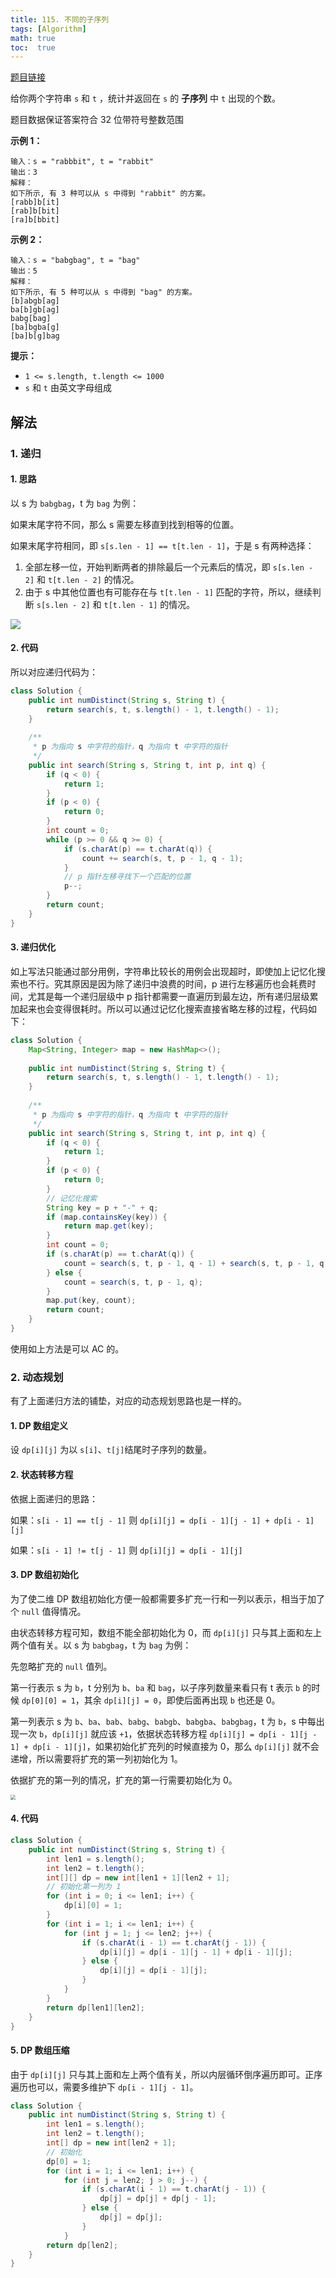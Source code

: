 ```yaml
---
title: 115. 不同的子序列
tags: [Algorithm]
math: true
toc:  true
---
```


[题目链接](https://leetcode.cn/problems/distinct-subsequences/)

给你两个字符串 `s` 和 `t` ，统计并返回在 `s` 的 **子序列** 中 `t` 出现的个数。

题目数据保证答案符合 32 位带符号整数范围 

**示例 1：**

```
输入：s = "rabbbit", t = "rabbit"
输出：3
解释：
如下所示, 有 3 种可以从 s 中得到 "rabbit" 的方案。
[rabb]b[it]
[rab]b[bit]
[ra]b[bbit]
```

**示例 2：**

```
输入：s = "babgbag", t = "bag"
输出：5
解释：
如下所示, 有 5 种可以从 s 中得到 "bag" 的方案。 
[b]abgb[ag]
ba[b]gb[ag]
babg[bag]
[ba]bgba[g]
[ba]b[g]bag
```

**提示：**

- `1 <= s.length, t.length <= 1000`
- `s` 和 `t` 由英文字母组成

## 解法

### 1. 递归

#### 1. 思路

以 s 为 `babgbag`，t 为 `bag` 为例：

如果末尾字符不同，那么 s 需要左移直到找到相等的位置。

如果末尾字符相同，即 `s[s.len - 1] == t[t.len - 1]`，于是 s 有两种选择：

1. 全部左移一位，开始判断两者的排除最后一个元素后的情况，即 `s[s.len - 2]` 和 `t[t.len - 2]` 的情况。
2. 由于 s 中其他位置也有可能存在与 `t[t.len - 1]` 匹配的字符，所以，继续判断  `s[s.len - 2]` 和 `t[t.len - 1]` 的情况。

![](https://raw.githubusercontent.com/Traserve/traserve.github.io/main/_posts/algorithm/images/115-1.png)

#### 2. 代码

所以对应递归代码为：

```java
class Solution {
    public int numDistinct(String s, String t) {
        return search(s, t, s.length() - 1, t.length() - 1);
    }
    
    /**
     * p 为指向 s 中字符的指针，q 为指向 t 中字符的指针
     */
    public int search(String s, String t, int p, int q) {
        if (q < 0) {
            return 1;
        }
        if (p < 0) {
            return 0;
        }
        int count = 0;
        while (p >= 0 && q >= 0) {
            if (s.charAt(p) == t.charAt(q)) {
                count += search(s, t, p - 1, q - 1);
            }
            // p 指针左移寻找下一个匹配的位置
            p--;
        }
        return count;
    }
}
```

#### 3. 递归优化

如上写法只能通过部分用例，字符串比较长的用例会出现超时，即使加上记忆化搜索也不行。究其原因是因为除了递归中浪费的时间，p 进行左移遍历也会耗费时间，尤其是每一个递归层级中 p 指针都需要一直遍历到最左边，所有递归层级累加起来也会变得很耗时。所以可以通过记忆化搜索直接省略左移的过程，代码如下：

```java
class Solution {
    Map<String, Integer> map = new HashMap<>();
    
    public int numDistinct(String s, String t) {
        return search(s, t, s.length() - 1, t.length() - 1);
    }
    
    /**
     * p 为指向 s 中字符的指针，q 为指向 t 中字符的指针
     */
    public int search(String s, String t, int p, int q) {
        if (q < 0) {
            return 1;
        }
        if (p < 0) {
            return 0;
        }
        // 记忆化搜索
        String key = p + "-" + q;
        if (map.containsKey(key)) {
            return map.get(key);
        }
        int count = 0;
        if (s.charAt(p) == t.charAt(q)) {
            count = search(s, t, p - 1, q - 1) + search(s, t, p - 1, q);
        } else {
            count = search(s, t, p - 1, q);
        }
        map.put(key, count);
        return count;
    }
}
```

使用如上方法是可以 AC 的。

### 2. 动态规划

有了上面递归方法的铺垫，对应的动态规划思路也是一样的。

#### 1. DP 数组定义

设 `dp[i][j]` 为以 `s[i]`、`t[j]`结尾时子序列的数量。

#### 2. 状态转移方程

依据上面递归的思路：

如果：`s[i - 1] == t[j - 1]` 则 `dp[i][j] = dp[i - 1][j - 1] + dp[i - 1][j]`

如果：`s[i - 1] != t[j - 1]` 则 `dp[i][j] = dp[i - 1][j]`

#### 3. DP 数组初始化

为了使二维 DP 数组初始化方便一般都需要多扩充一行和一列以表示，相当于加了个 `null` 值得情况。

由状态转移方程可知，数组不能全部初始化为 0，而 `dp[i][j]` 只与其上面和左上两个值有关。以 s 为 `babgbag`，t 为 `bag` 为例：

先忽略扩充的 `null` 值列。

第一行表示 s 为 `b`，t 分别为 `b`、`ba` 和 `bag`，以子序列数量来看只有 t 表示 `b` 的时候 `dp[0][0] = 1`，其余 `dp[i][j] = 0`，即使后面再出现 `b` 也还是 0。

第一列表示 s 为 `b`、`ba`、`bab`、`babg`、`babgb`、`babgba`、`babgbag`，t 为 `b`，s 中每出现一次 `b`，`dp[i][j]` 就应该 `+1`，依据状态转移方程 `dp[i][j] = dp[i - 1][j - 1] + dp[i - 1][j]`，如果初始化扩充列的时候直接为 0，那么 `dp[i][j]` 就不会递增，所以需要将扩充的第一列初始化为 1。

依据扩充的第一列的情况，扩充的第一行需要初始化为 0。

<img src="https://raw.githubusercontent.com/Traserve/traserve.github.io/main/_posts/algorithm/images/115-2.png" style="zoom:50%;" />

#### 4. 代码

```java
class Solution {
    public int numDistinct(String s, String t) {
        int len1 = s.length();
        int len2 = t.length();
        int[][] dp = new int[len1 + 1][len2 + 1];
        // 初始化第一列为 1
        for (int i = 0; i <= len1; i++) {
            dp[i][0] = 1;
        }
        for (int i = 1; i <= len1; i++) {
            for (int j = 1; j <= len2; j++) {
                if (s.charAt(i - 1) == t.charAt(j - 1)) {
                    dp[i][j] = dp[i - 1][j - 1] + dp[i - 1][j];
                } else {
                    dp[i][j] = dp[i - 1][j];
                }
            }
        }
        return dp[len1][len2];
    }
}
```

#### 5. DP 数组压缩

由于 `dp[i][j]` 只与其上面和左上两个值有关，所以内层循环倒序遍历即可。正序遍历也可以，需要多维护下 `dp[i - 1][j - 1]`。

```java
class Solution {
    public int numDistinct(String s, String t) {
        int len1 = s.length();
        int len2 = t.length();
        int[] dp = new int[len2 + 1];
        // 初始化
        dp[0] = 1;
        for (int i = 1; i <= len1; i++) {
            for (int j = len2; j > 0; j--) {
                if (s.charAt(i - 1) == t.charAt(j - 1)) {
                    dp[j] = dp[j] + dp[j - 1];
                } else {
                    dp[j] = dp[j];
                }
            }
        return dp[len2];
    }
}
```

